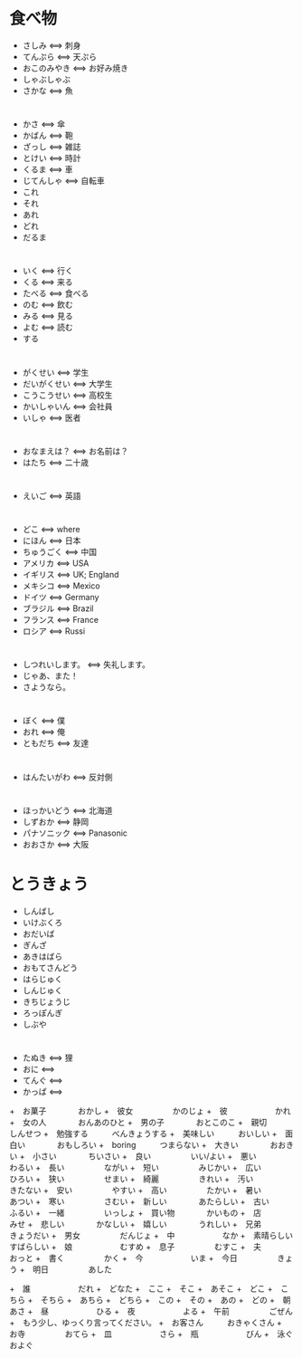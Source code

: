 # 食べ物
+ さしみ <==> 刺身
+ てんぷら <==> 天ぷら
+ おこのみやき <==> お好み焼き
+ しゃぶしゃぶ
+ さかな <==> 魚

#
+ かさ <==> 傘
+ かばん <==> 鞄
+ ざっし <==> 雑誌
+ とけい <==> 時計
+ くるま <==> 車
+ じてんしゃ <==> 自転車
+ これ
+ それ
+ あれ
+ どれ
+ だるま

#
+ いく <==> 行く
+ くる <==> 来る
+ たべる <==> 食べる
+ のむ <==> 飲む
+ みる <==> 見る
+ よむ <==> 読む
+ する

# 
+ がくせい <==> 学生
+ だいがくせい <==> 大学生
+ こうこうせい  <==> 高校生
+ かいしゃいん <==> 会社員
+ いしゃ <==> 医者

#
+ おなまえは？ <==> お名前は？
+ はたち <==> 二十歳

#
+ えいご <==> 英語

#
+ どこ <==> where
+ にほん <==> 日本
+ ちゅうごく <==> 中国
+ アメリカ <==> USA
+ イギリス <==> UK; England
+ メキシコ <==> Mexico
+ ドイツ <==> Germany
+ ブラジル <==> Brazil
+ フランス <==> France
+ ロシア <==> Russi

#
+ しつれいします。 <==> 失礼します。
+ じゃあ、また！
+ さようなら。

#
+ ぼく <==> 僕
+ おれ <==> 俺
+ ともだち <==> 友達

#
+ はんたいがわ <==> 反対側

#
+ ほっかいどう <==> 北海道
+ しずおか <==> 静岡
+ パナソニック <==> Panasonic
+ おおさか <==> 大阪

# とうきょう
+ しんばし
+ いけぶくろ
+ おだいば
+ ぎんざ
+ あきはばら
+ おもてさんどう
+ はらじゅく
+ しんじゅく
+ きちじょうじ
+ ろっぽんぎ
+ しぶや

#
+ たぬき <==> 狸
+ おに <==>
+ てんぐ <==>
+ かっぱ <==>

+　お菓子　　　　おかし
+　彼女　　　　　かのじょ
+　彼　　　　　　かれ
+　女の人　　　　おんあのひと
+　男の子　　　　おとこのこ
+　親切　　　　　しんせつ
+　勉強する　　　べんきょうする
+　美味しい　　　おいしい
+　面白い　　　　おもしろい
+　boring　　　つまらない
+　大きい　　　　おおきい
+　小さい　　　　ちいさい
+　良い　　　　　いい/よい
+　悪い　　　　　わるい
+　長い　　　　　ながい
+　短い　　　　　みじかい
+　広い　　　　　ひろい
+　狭い　　　　　せまい
+　綺麗　　　　　きれい
+　汚い　　　　　きたない
+　安い　　　　　やすい
+　高い　　　　　たかい
+　暑い　　　　　あつい
+　寒い　　　　　さむい
+　新しい　　　　あたらしい
+　古い　　　　　ふるい
+　一緒　　　　　いっしょ
+　買い物　　　　かいもの
+　店　　　　　　みせ
+　悲しい　　　　かなしい
+　嬉しい　　　　うれしい
+　兄弟　　　　　きょうだい
+　男女　　　　　だんじょ
+　中　　　　　　なか
+　素晴らしい　　すばらしい
+　娘　　　　　　むすめ
+　息子　　　　　むすこ
+　夫　　　　　　おっと
+　書く　　　　　かく
+　今　　　　　　いま
+　今日　　　　　きょう
+　明日　　　　　あした

+　誰　　　　　　だれ
+　どなた
+　ここ
+　そこ
+　あそこ
+　どこ
+　こちら
+　そちら
+　あちら
+　どちら
+　この
+　その
+　あの
+　どの
+　朝　　　　　　あさ
+　昼　　　　　　ひる
+　夜　　　　　　よる
+　午前　　　　　ごぜん
+　もう少し、ゆっくり言ってください。
+　お客さん　　　おきゃくさん
+　お寺　　　　　おてら
+　皿　　　　　　さら
+　瓶　　　　　　びん
+　泳ぐ　　　　およぐ